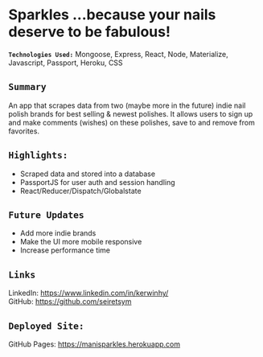 # Sparkles ...because your nails deserve to be fabulous!
**`Technologies Used:`** Mongoose, Express, React, Node, Materialize, Javascript, Passport, Heroku, CSS

## `Summary`
An app that scrapes data from two (maybe more in the future) indie nail polish brands for best selling & newest polishes. It allows users to sign up and make comments (wishes) on these polishes, save to and remove from favorites.

## `Highlights:`
- Scraped data and stored into a database
- PassportJS for user auth and session handling
- React/Reducer/Dispatch/Globalstate

## `Future Updates`
- Add more indie brands
- Make the UI more mobile responsive
- Increase performance time

## `Links`
LinkedIn: https://www.linkedin.com/in/kerwinhy/<br>
GitHub: https://github.com/seiretsym<br>

## `Deployed Site:`
GitHub Pages: https://manisparkles.herokuapp.com